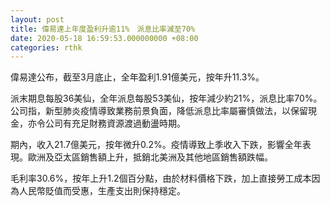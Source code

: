 ```yaml
---
layout: post
title: 偉易達上年度盈利升逾11%　派息比率減至70%
date: 2020-05-18 16:59:53.000000000 +08:00
categories: rthk
---
```


偉易達公布，截至3月底止，全年盈利1.91億美元，按年升11.3%。

派末期息每股36美仙，全年派息每股53美仙，按年減少約21%，派息比率70%。公司指，新型肺炎疫情導致業務前景負面，降低派息比率屬審慎做法，以保留現金，亦令公司有充足財務資源渡過動盪時期。

期內，收入21.7億美元，按年微升0.2%。疫情導致上季收入下跌，影響全年表現。歐洲及亞太區銷售額上升，抵銷北美洲及其他地區銷售額跌幅。

毛利率30.6%，按年上升1.2個百分點，由於材料價格下跌，加上直接勞工成本因為人民幣貶值而受惠，生產支出則保持穩定。
